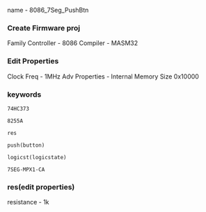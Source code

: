 
name - 8086_7Seg_PushBtn

### Create Firmware proj
Family Controller - 8086
Compiler - MASM32

### Edit Properties
Clock Freq - 1MHz
Adv Properties - Internal Memory Size
0x10000

### keywords
```
74HC373
```
```
8255A
```
```
res
```
```
push(button)
```
```
logicst(logicstate)
```
```
7SEG-MPX1-CA
```


### res(edit properties)
resistance - 1k

